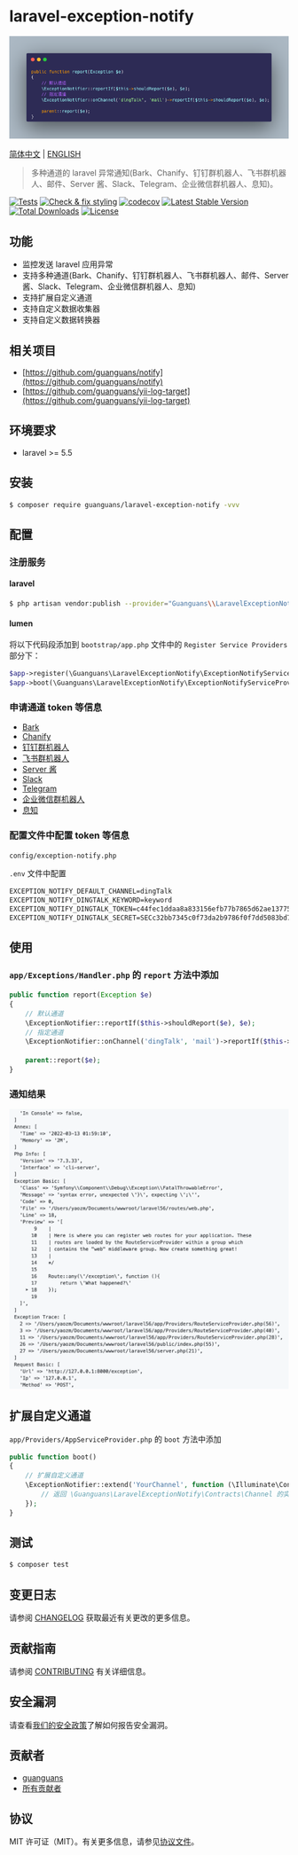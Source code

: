 # laravel-exception-notify

![usage](docs/usage.png)

[简体中文](README.md) | [ENGLISH](README-EN.md)

> 多种通道的 laravel 异常通知(Bark、Chanify、钉钉群机器人、飞书群机器人、邮件、Server 酱、Slack、Telegram、企业微信群机器人、息知)。

[![Tests](https://github.com/guanguans/laravel-exception-notify/workflows/Tests/badge.svg)](https://github.com/guanguans/laravel-exception-notify/actions)
[![Check & fix styling](https://github.com/guanguans/laravel-exception-notify/workflows/Check%20&%20fix%20styling/badge.svg)](https://github.com/guanguans/laravel-exception-notify/actions)
[![codecov](https://codecov.io/gh/guanguans/laravel-exception-notify/branch/main/graph/badge.svg?token=URGFAWS6S4)](https://codecov.io/gh/guanguans/laravel-exception-notify)
[![Latest Stable Version](https://poser.pugx.org/guanguans/laravel-exception-notify/v)](//packagist.org/packages/guanguans/laravel-exception-notify)
[![Total Downloads](https://poser.pugx.org/guanguans/laravel-exception-notify/downloads)](//packagist.org/packages/guanguans/laravel-exception-notify)
[![License](https://poser.pugx.org/guanguans/laravel-exception-notify/license)](//packagist.org/packages/guanguans/laravel-exception-notify)

## 功能

* 监控发送 laravel 应用异常
* 支持多种通道(Bark、Chanify、钉钉群机器人、飞书群机器人、邮件、Server 酱、Slack、Telegram、企业微信群机器人、息知)
* 支持扩展自定义通道
* 支持自定义数据收集器
* 支持自定义数据转换器

## 相关项目

* [https://github.com/guanguans/notify](https://github.com/guanguans/notify)
* [https://github.com/guanguans/yii-log-target](https://github.com/guanguans/yii-log-target)

## 环境要求

* laravel >= 5.5

## 安装

```bash
$ composer require guanguans/laravel-exception-notify -vvv
```

## 配置

### 注册服务

#### laravel

```bash
$ php artisan vendor:publish --provider="Guanguans\\LaravelExceptionNotify\\ExceptionNotifyServiceProvider"
```

#### lumen

将以下代码段添加到 `bootstrap/app.php` 文件中的 `Register Service Providers` 部分下：

```php
$app->register(\Guanguans\LaravelExceptionNotify\ExceptionNotifyServiceProvider::class);
$app->boot(\Guanguans\LaravelExceptionNotify\ExceptionNotifyServiceProvider::class);
```

### 申请通道 token 等信息

* [Bark](https://github.com/Finb/Bark)
* [Chanify](https://github.com/chanify?type=source)
* [钉钉群机器人](https://developers.dingtalk.com/document/app/custom-robot-access)
* [飞书群机器人](https://www.feishu.cn/hc/zh-CN/articles/360024984973)
* [Server 酱](https://sct.ftqq.com)
* [Slack](https://api.slack.com/messaging/webhooks)
* [Telegram](https://core.telegram.org/bots/api#sendmessage)
* [企业微信群机器人](https://work.weixin.qq.com/help?doc_id=13376)
* [息知](https://xz.qqoq.net/#/index)

### 配置文件中配置 token 等信息

`config/exception-notify.php`

`.env` 文件中配置

```dotenv
EXCEPTION_NOTIFY_DEFAULT_CHANNEL=dingTalk
EXCEPTION_NOTIFY_DINGTALK_KEYWORD=keyword
EXCEPTION_NOTIFY_DINGTALK_TOKEN=c44fec1ddaa8a833156efb77b7865d62ae13775418030d94d
EXCEPTION_NOTIFY_DINGTALK_SECRET=SECc32bb7345c0f73da2b9786f0f7dd5083bd768a29b82
```

## 使用

### `app/Exceptions/Handler.php` 的 `report` 方法中添加

```php
public function report(Exception $e)
{
    // 默认通道
    \ExceptionNotifier::reportIf($this->shouldReport($e), $e);
    // 指定通道
    \ExceptionNotifier::onChannel('dingTalk', 'mail')->reportIf($this->shouldReport($e), $e);

    parent::report($e);
}
```

### 通知结果

![息知](docs/xiZhi.jpg)

## 扩展自定义通道

`app/Providers/AppServiceProvider.php` 的 `boot` 方法中添加

```php
public function boot()
{
    // 扩展自定义通道
    \ExceptionNotifier::extend('YourChannel', function (\Illuminate\Contracts\Container\Container $container){
        // 返回 \Guanguans\LaravelExceptionNotify\Contracts\Channel 的实例          
    });
}
```

## 测试

```bash
$ composer test
```

## 变更日志

请参阅 [CHANGELOG](CHANGELOG.md) 获取最近有关更改的更多信息。

## 贡献指南

请参阅 [CONTRIBUTING](.github/CONTRIBUTING.md) 有关详细信息。

## 安全漏洞

请查看[我们的安全政策](../../security/policy)了解如何报告安全漏洞。

## 贡献者

* [guanguans](https://github.com/guanguans)
* [所有贡献者](../../contributors)

## 协议

MIT 许可证（MIT）。有关更多信息，请参见[协议文件](LICENSE)。
